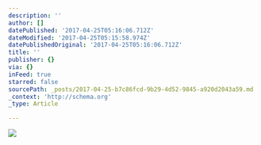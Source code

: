 ```yaml
---
description: ''
author: []
datePublished: '2017-04-25T05:16:06.712Z'
dateModified: '2017-04-25T05:15:58.974Z'
datePublishedOriginal: '2017-04-25T05:16:06.712Z'
title: ''
publisher: {}
via: {}
inFeed: true
starred: false
sourcePath: _posts/2017-04-25-b7c86fcd-9b29-4d52-9845-a920d2043a59.md
_context: 'http://schema.org'
_type: Article

---
```

![](https://the-grid-user-content.s3-us-west-2.amazonaws.com/ec1e61c3-62ed-4b2e-bb73-e7da93ea7a25.png)